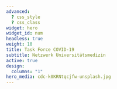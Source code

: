 ```yaml
---
advanced:
  ? css_style
  ? css_class
widget: hero
widget_id: num
headless: true
weight: 10
title: Task Force COVID-19
subtitle: Netzwerk Universitätsmedizin
active: true
design:
  columns: "1"
hero_media: cdc-k0KRNtqcjfw-unsplash.jpg
---
```

